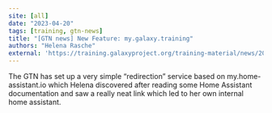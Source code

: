 ```yaml
---
site: [all]
date: "2023-04-20"
tags: [training, gtn-news]
title: "[GTN news] New Feature: my.galaxy.training"
authors: "Helena Rasche"
external: 'https://training.galaxyproject.org/training-material/news/2023/04/20/my-galaxy-training.html'
---
```


The GTN has set up a very simple “redirection” service based on my.home-assistant.io which Helena discovered after reading some Home Assistant documentation and saw a really neat link which led to her own internal home assistant.

